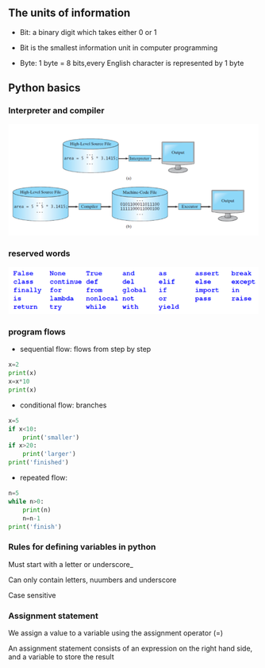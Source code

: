 ## The units of information
+ Bit: a binary digit which takes either 0 or 1

+ Bit is the smallest information unit in computer programming

+ Byte: 1 byte = 8 bits,every English character is represented by 1 byte

## Python basics


### Interpreter and compiler
![avatar](img/9.13.2.png)
### reserved words

![avatar](img/9.13.1.png)

### program flows
+ sequential flow: flows from step by step
```python
x=2
print(x)
x=x*10
print(x)
```
+ conditional flow: branches
```python
x=5
if x<10:
    print('smaller')
if x>20:
    print('larger')
print('finished')
```

+ repeated flow: 
```python
n=5
while n>0:
    print(n)
    n=n-1
print('finish')
```
### Rules for defining variables in python

Must start with a letter or underscore_

Can only contain letters, nuumbers and underscore

Case sensitive

### Assignment statement

We assign a value to a variable using the assignment operator (=)

An assignment statement consists of an expression on the right hand side, and a variable to store the result